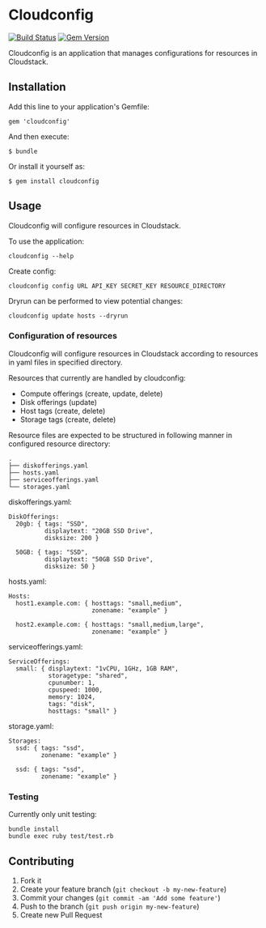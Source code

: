# Cloudconfig

[![Build Status](https://travis-ci.org/klarna/cloudconfig.png?branch=master)](https://travis-ci.org/klarna/cloudconfig)
[![Gem Version](https://badge.fury.io/rb/cloudconfig.png)](http://badge.fury.io/rb/cloudconfig)

Cloudconfig is an application that manages configurations for resources in Cloudstack.

## Installation

Add this line to your application's Gemfile:

    gem 'cloudconfig'

And then execute:

    $ bundle

Or install it yourself as:

    $ gem install cloudconfig

## Usage

Cloudconfig will configure resources in Cloudstack.

To use the application:

    cloudconfig --help

Create config:

    cloudconfig config URL API_KEY SECRET_KEY RESOURCE_DIRECTORY

Dryrun can be performed to view potential changes:

    cloudconfig update hosts --dryrun

### Configuration of resources

Cloudconfig will configure resources in Cloudstack according to resources in yaml files in specified directory.

Resources that currently are handled by cloudconfig:

- Compute offerings (create, update, delete)
- Disk offerings (update)
- Host tags (create, delete)
- Storage tags (create, delete)

Resource files are expected to be structured in following manner in configured resource directory:

    .
    ├── diskofferings.yaml
    ├── hosts.yaml
    ├── serviceofferings.yaml
    └── storages.yaml

diskofferings.yaml:

    DiskOfferings:
      20gb: { tags: "SSD",
              displaytext: "20GB SSD Drive",
              disksize: 200 }

      50GB: { tags: "SSD",
              displaytext: "50GB SSD Drive",
              disksize: 50 }

hosts.yaml:

    Hosts:
      host1.example.com: { hosttags: "small,medium",
                           zonename: "example" }

      host2.example.com: { hosttags: "small,medium,large",
                           zonename: "example" }

serviceofferings.yaml:

    ServiceOfferings:
      small: { displaytext: "1vCPU, 1GHz, 1GB RAM",
               storagetype: "shared",
               cpunumber: 1,
               cpuspeed: 1000,
               memory: 1024,
               tags: "disk",
               hosttags: "small" }

storage.yaml:

    Storages:
      ssd: { tags: "ssd",
             zonename: "example" }

      ssd: { tags: "ssd",
             zonename: "example" }

### Testing

Currently only unit testing:

    bundle install
    bundle exec ruby test/test.rb

## Contributing

1. Fork it
2. Create your feature branch (`git checkout -b my-new-feature`)
3. Commit your changes (`git commit -am 'Add some feature'`)
4. Push to the branch (`git push origin my-new-feature`)
5. Create new Pull Request
